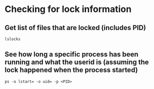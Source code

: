 # Checking for lock information

## Get list of files that are locked (includes PID)

```
lslocks
```

## See how long a specific process has been running and what the userid is (assuming the lock happened when the process started)

```
ps -o lstart= -o uid= -p <PID>
```

